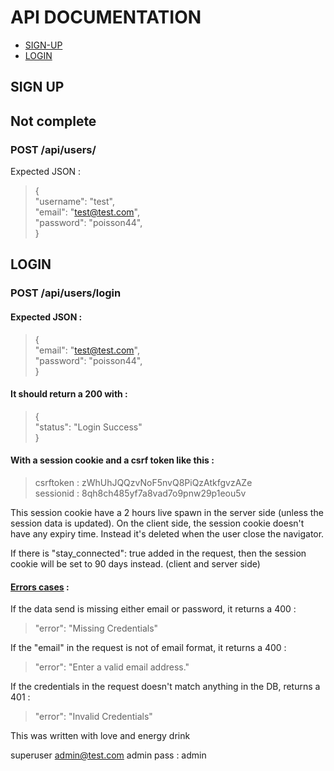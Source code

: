 # API DOCUMENTATION

- [SIGN-UP](#sign-up)
- [LOGIN](#login)

## SIGN UP
## Not complete
### POST /api/users/

Expected JSON :

> {<br>
> "username": "test",<br>
> "email": "test@test.com",<br>
> "password": "poisson44",<br>
> }


## LOGIN

### POST /api/users/login

#### Expected JSON :

> {<br>
> "email": "test@test.com",<br>
> "password": "poisson44",<br>
> }

#### It should return a 200 with :

> {<br>
> "status": "Login Success"<br>
> }

#### With a session cookie and a csrf token like this :

> csrftoken : zWhUhJQQzvNoF5nvQ8PiQzAtkfgvzAZe<br>
> sessionid : 8qh8ch485yf7a8vad7o9pnw29p1eou5v

This session cookie have a 2 hours live spawn in the server side (unless the session data is updated). On the client side, the session cookie doesn't have any expiry time. Instead it's deleted when the user close the navigator.

If there is "stay_connected": true added in the request, then the session cookie will be set to 90 days instead. (client and server side)

#### <u>Errors cases</u> :

If the data send is missing either email or password, it returns a 400 :

> "error": "Missing Credentials"

If the "email" in the request is not of email format, it returns a 400 :

> "error": "Enter a valid email address."

If the credentials in the request doesn't match anything in the DB, returns a 401 :

> "error": "Invalid Credentials"

This was written with love and energy drink

superuser
admin@test.com
admin
pass : admin